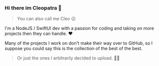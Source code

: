 ### Hi there im Cleopatra 👋
> You can also call me Cleo 😉

I'm a NodeJS / SwiftUI dev with a passion for coding and taking on more projects then they can handle. ❤️

Many of the projects I work on don't make their way over to GitHub, so I suppose you could say this is the collection of the best of the best.
> Or just the ones I arbitrarily decided to upload. 😮‍💨

